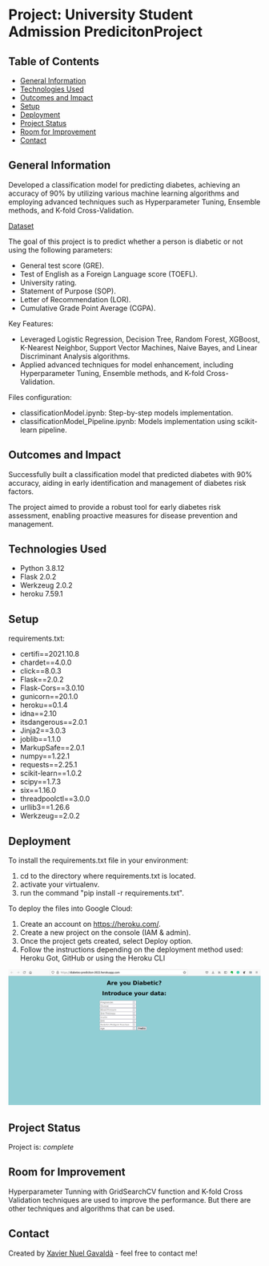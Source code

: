 # Project: University Student Admission PredicitonProject 

## Table of Contents
* [General Information](#general-information)
* [Technologies Used](#technologies-used)
* [Outcomes and Impact](#outcomes)
* [Setup](#setup)
* [Deployment](#deployment)
* [Project Status](#project-status)
* [Room for Improvement](#room-for-improvement)
* [Contact](#contact)
<!-- * [License](#license) -->


## General Information
Developed a classification model for predicting diabetes, achieving an accuracy of 90% by utilizing various machine learning algorithms and employing advanced techniques such as Hyperparameter Tuning, Ensemble methods, and K-fold Cross-Validation.

[Dataset](https://www.kaggle.com/adityadeshpande23/admissionpredictioncsv)

The goal of this project is to predict whether a person is diabetic or not using the following parameters:
- General test score (GRE).
- Test of English as a Foreign Language score (TOEFL).
- University rating.
- Statement of Purpose (SOP).
- Letter of Recommendation (LOR). 
- Cumulative Grade Point Average (CGPA).

Key Features:
- Leveraged Logistic Regression, Decision Tree, Random Forest, XGBoost, K-Nearest Neighbor, Support Vector Machines, Naive Bayes, and Linear Discriminant Analysis algorithms.
- Applied advanced techniques for model enhancement, including Hyperparameter Tuning, Ensemble methods, and K-fold Cross-Validation.

Files configuration:
- classificationModel.ipynb: Step-by-step models implementation.
- classificationModel_Pipeline.ipynb: Models implementation using scikit-learn pipeline.

## Outcomes and Impact
Successfully built a classification model that predicted diabetes with 90% accuracy, aiding in early identification and management of diabetes risk factors.

The project aimed to provide a robust tool for early diabetes risk assessment, enabling proactive measures for disease prevention and management.

## Technologies Used
- Python 3.8.12
- Flask 2.0.2
- Werkzeug 2.0.2
- heroku 7.59.1


## Setup
requirements.txt:
- certifi==2021.10.8
- chardet==4.0.0
- click==8.0.3
- Flask==2.0.2
- Flask-Cors==3.0.10
- gunicorn==20.1.0
- heroku==0.1.4
- idna==2.10
- itsdangerous==2.0.1
- Jinja2==3.0.3
- joblib==1.1.0
- MarkupSafe==2.0.1
- numpy==1.22.1
- requests==2.25.1
- scikit-learn==1.0.2
- scipy==1.7.3
- six==1.16.0
- threadpoolctl==3.0.0
- urllib3==1.26.6
- Werkzeug==2.0.2


## Deployment
To install the requirements.txt file in your environment:
1. cd to the directory where requirements.txt is located.
2. activate your virtualenv.
3. run the command "pip install -r requirements.txt".

To deploy the files into Google Cloud:
1. Create an account on  https://heroku.com/.
2. Create a new project on the console (IAM & admin).
3. Once the project gets created, select Deploy option.
4. Follow the instructions depending on the deployment method used: Heroku Got, GitHub or using the Heroku CLI

![page1](images/classificationShot.png)

## Project Status
Project is: _complete_ 


## Room for Improvement
Hyperparameter Tunning with GridSearchCV function and K-fold Cross Validation techniques are used to improve the performance.
But there are other techniques and algorithms that can be used.


## Contact
Created by [Xavier Nuel Gavaldà](xaviernuelgav@gmail.com) - feel free to contact me!


<!-- Optional -->
<!-- ## License -->
<!-- This project is open source and available under the [... License](). -->

<!-- You don't have to include all sections - just the one's relevant to your project -->
